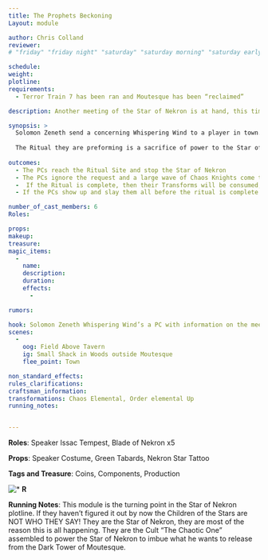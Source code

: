 ```yaml
---
title: The Prophets Beckoning
Layout: module

author: Chris Colland
reviewer: 
# "friday" "friday night" "saturday" "saturday morning" "saturday early afternoon" "saturday early evening" "saturday night" "reaction" "tavern setup" "townsfolk" "randoms"

schedule:
weight: 
plotline: 
requirements: 
  - Terror Train 7 has been ran and Moutesque has been “reclaimed”

description: Another meeting of the Star of Nekron is at hand, this time they are conducting some sort of ritual to contact their patron spirit. Solomon Zeneth sends this message to the adventurers as a whispering wind as they are starting something just outside Moutesque

synopsis: > 
  Solomon Zeneth send a concerning Whispering Wind to a player in town. He reveals the location of a Ritual Site he saw the Children of the Stars gathering at. But no followers were with them and the air was VERY Chaotic near the site. Solomon will impress upon them the URGENCY of this request to stop them ASAP from doing what they are planning…
  
  The Ritual they are preforming is a sacrifice of power to the Star of Nekron.
 
outcomes: 
  - The PCs reach the Ritual Site and stop the Star of Nekron
  - The PCs ignore the request and a large wave of Chaos Knights come to town 30 minutes later.
  -  If the Ritual is complete, then their Transforms will be consumed, and all the Chaos Energy will be syphoned into the Star and it will be fully charged. 
  - If the PCs show up and slay them all before the ritual is complete then the Star will be Charged mostly but not full power when Demitri set the Final Module into motion…

number_of_cast_members: 6
Roles: 

props: 
makeup: 
treasure: 
magic_items:
  - 
    name: 
    description:  
    duration: 
    effects: 
      - 

rumors: 

hook: Solomon Zeneth Whispering Wind’s a PC with information on the meeting
scenes: 
  - 
    oog: Field Above Tavern
    ig: Small Shack in Woods outside Moutesque
    flee_point: Town

non_standard_effects: 
rules_clarifications: 
craftsman_information: 
transformations: Chaos Elemental, Order elemental Up
running_notes: 


---
```


**Roles**: Speaker Issac Tempest, Blade of Nekron x5

**Props**: Speaker Costume, Green Tabards, Nekron Star Tattoo

**Tags and Treasure**: Coins, Components, Production





![*](PicExportError)       **R**

 **Running Notes**: This module is the turning point in the Star of Nekron plotline. If they haven’t figured it out by now the Children of the Stars are NOT WHO THEY SAY! They are the Star of Nekron, they are most of the reason this is all happening. They are the Cult “The Chaotic One” assembled to power the Star of Nekron to imbue what he wants to release from the Dark Tower of Moutesque. 